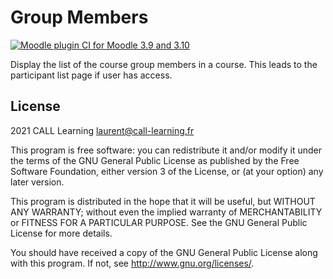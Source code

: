 # Group Members #

[![Moodle plugin CI for Moodle 3.9 and 3.10](https://github.com/call-learning/moodle-block_group_members/actions/workflows/main.yml/badge.svg)](https://github.com/call-learning/moodle-block_group_members/actions/workflows/main.yml)

Display the list of the course group members in a course. This leads to the participant
list page if user has access.

## License ##

2021 CALL Learning <laurent@call-learning.fr>

This program is free software: you can redistribute it and/or modify it under
the terms of the GNU General Public License as published by the Free Software
Foundation, either version 3 of the License, or (at your option) any later
version.

This program is distributed in the hope that it will be useful, but WITHOUT ANY
WARRANTY; without even the implied warranty of MERCHANTABILITY or FITNESS FOR A
PARTICULAR PURPOSE.  See the GNU General Public License for more details.

You should have received a copy of the GNU General Public License along with
this program.  If not, see <http://www.gnu.org/licenses/>.
